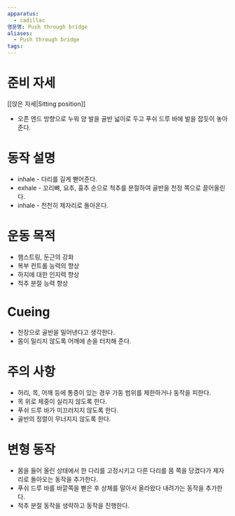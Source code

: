 ```yaml
---
apparatus:
  - cadillac
영문명: Push through bridge
aliases:
  - Push through bridge
tags: 
---
```


# 준비 자세

[[앉은 자세|Sitting position]]

- 오픈 엔드 방향으로 누워 양 발을 골반 넓이로 두고 푸쉬 드루 바에 발을 잡듯이 놓아준다.

# 동작 설명

- inhale - 다리를 길게 뻗어준다.
- exhale - 꼬리뼈, 요추, 흉추 순으로 척추를 분절하여 골반을 천정 쪽으로 끌어올린다.
- inhale - 천천히 제자리로 돌아온다.

# 운동 목적

- 햄스트링, 둔근의 강화
- 복부 컨트롤 능력의 향상
- 하지에 대한 인지력 향상
- 척추 분절 능력 향상

# Cueing

- 천장으로 골반을 밀어낸다고 생각한다.
- 몸이 밀리지 않도록 어깨에 손을 터치해 준다.

# 주의 사항

- 허리, 목, 어깨 등에 통증이 있는 경우 가동 범위를 제한하거나 동작을 피한다.
- 목 위로 체중이 실리지 않도록 한다.
- 푸쉬 드루 바가 미끄러지지 않도록 한다.
- 골반의 정렬이 무너지지 않도록 한다.

# 변형 동작

- 몸을 들어 올린 상태에서 한 다리를 고정시키고 다른 다리를 몸 쪽을 당겼다가 제자리로 돌아오는 동작을 추가한다.
- 푸쉬 드루 바를 바깥쪽을 뻗은 후 상체를 말아서 올라왔다 내려가는 동작을 추가한다.
- 척추 분절 동작을 생략하고 동작을 진행한다.